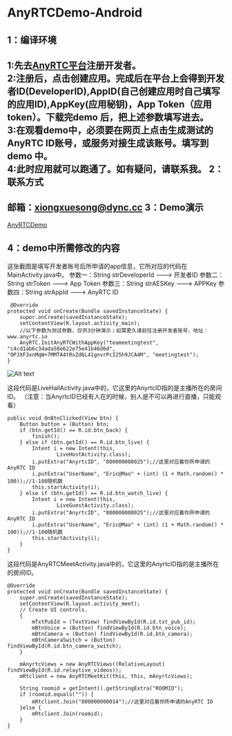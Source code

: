 # AnyRTCDemo-Android
1：编译环境
-------------
  1:先去[AnyRTC平台](https://www.anyrtc.io)注册开发者。</br>
  2:注册后，点击创建应用。完成后在平台上会得到开发者ID(DeveloperID),AppID(自己创建应用时自己填写的应用ID),AppKey(应用秘钥)，App Token（应用token）。下载完demo 后，把上述参数填写进去。</br>
  3:在观看demo中，必须要在网页上点击生成测试的AnyRTC ID账号，或服务对接生成该账号。填写到demo 中。</br>
  4:此时应用就可以跑通了。如有疑问，请联系我。
2：联系方式
-------------
  邮箱：xiongxuesong@dync.cc
3：Demo演示
-------------
[AnyRTCDemo](http://www.pgyer.com/OVOA)

4：demo中所需修改的内容
-------------
这张截图是填写开发者账号后所申请的app信息，它所对应的代码在MainActivity.java中。
参数一：String strDeveloperId ---> 开发者ID
参数二：String strToken ---> App Token
参数三：String strAESKey ---> APPKey
参数四：String strAppId ---> AnyRTC ID

     @Override
    protected void onCreate(Bundle savedInstanceState) {
        super.onCreate(savedInstanceState);
        setContentView(R.layout.activity_main);
        //以下参数为测试参数，仅供3分钟演示；如需更久请前往注册开发者账号，地址：www.anyrtc.io
        AnyRTC.InitAnyRTCWithAppKey("teameetingtest", "c4cd1ab6c34ada58e622e75e41b46d6d", "OPJXF3xnMqW+7MMTA4tRsZd6L41gnvrPcI25h9JCA4M", "meetingtest");
    }

![Alt text](https://github.com/AnyRTC/AnyRTCDemo-Android/blob/master/screenshot.png)

这段代码是LiveHallActivity.java中的，它这里的AnyrtcID指的是主播所在的房间ID。
（注意：当AnyrtcID已经有人在的时候，别人是不可以再进行直播，只能观看）

    public void OnBtnClicked(View btn) {
        Button button = (Button) btn;
        if (btn.getId() == R.id.btn_back) {
            finish();
        } else if (btn.getId() == R.id.btn_live) {
            Intent i = new Intent(this,
                    LiveHostActivity.class);
            i.putExtra("AnyrtcID", "800000000025");//这里对应着你所申请的AnyRTC ID
            i.putExtra("UserName", "Eric@Mao" + (int) (1 + Math.random() * 100));//1-100随机数
            this.startActivity(i);
        } else if (btn.getId() == R.id.btn_watch_live) {
            Intent i = new Intent(this,
                    LiveGuestActivity.class);
            i.putExtra("AnyrtcID", "800000000025");//这里对应着你所申请的AnyRTC ID
            i.putExtra("UserName", "Eric@Mao" + (int) (1 + Math.random() * 100));//1-100随机数
            this.startActivity(i);
        }
    }

  这段代码是AnyRTCMeetActivity.java中的，它这里的AnyrtcID指的是主播所在的房间ID。

    @Override
    protected void onCreate(Bundle savedInstanceState) {
        super.onCreate(savedInstanceState);
        setContentView(R.layout.activity_meet);
        // Create UI controls.
        {
            mTxtPubId = (TextView) findViewById(R.id.txt_pub_id);
            mBtnVoice = (Button) findViewById(R.id.btn_voice);
            mBtnCamera = (Button) findViewById(R.id.btn_camera);
            mBtnCameraSwitch = (Button) findViewById(R.id.btn_camera_switch);
        }

        mAnyrtcViews = new AnyRTCViews((RelativeLayout) findViewById(R.id.relaytive_videos));
        mRtclient = new AnyRTCMeetKit(this, this, mAnyrtcViews);

        String roomid = getIntent().getStringExtra("ROOMID");
        if (roomid.equals("")) {
            mRtclient.Join("800000000014");//这里对应着你所申请的AnyRTC ID
        }else {
            mRtclient.Join(roomid);
        }
    }